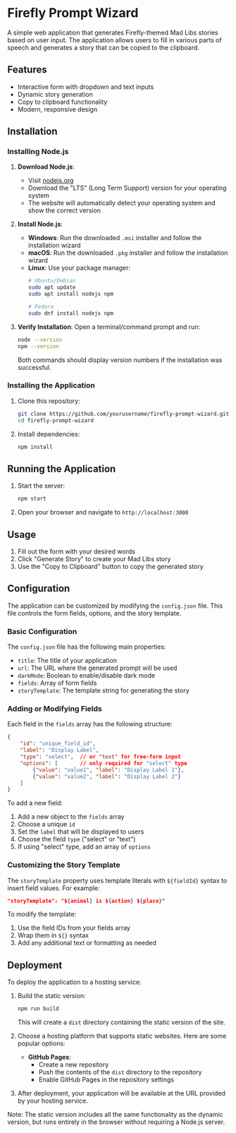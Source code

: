 # Firefly Prompt Wizard

A simple web application that generates Firefly-themed Mad Libs stories based on user input. The application allows users to fill in various parts of speech and generates a story that can be copied to the clipboard.

## Features

- Interactive form with dropdown and text inputs
- Dynamic story generation
- Copy to clipboard functionality
- Modern, responsive design

## Installation

### Installing Node.js

1. **Download Node.js**:
   - Visit [nodejs.org](https://nodejs.org)
   - Download the "LTS" (Long Term Support) version for your operating system
   - The website will automatically detect your operating system and show the correct version

2. **Install Node.js**:
   - **Windows**: Run the downloaded `.msi` installer and follow the installation wizard
   - **macOS**: Run the downloaded `.pkg` installer and follow the installation wizard
   - **Linux**: Use your package manager:
     ```bash
     # Ubuntu/Debian
     sudo apt update
     sudo apt install nodejs npm

     # Fedora
     sudo dnf install nodejs npm
     ```

3. **Verify Installation**:
   Open a terminal/command prompt and run:
   ```bash
   node --version
   npm --version
   ```
   Both commands should display version numbers if the installation was successful.

### Installing the Application

1. Clone this repository:
   ```bash
   git clone https://github.com/yourusername/firefly-prompt-wizard.git
   cd firefly-prompt-wizard
   ```

2. Install dependencies:
   ```bash
   npm install
   ```

## Running the Application

1. Start the server:
   ```bash
   npm start
   ```
2. Open your browser and navigate to `http://localhost:3000`

## Usage

1. Fill out the form with your desired words
2. Click "Generate Story" to create your Mad Libs story
3. Use the "Copy to Clipboard" button to copy the generated story 

## Configuration

The application can be customized by modifying the `config.json` file. This file controls the form fields, options, and the story template.

### Basic Configuration

The `config.json` file has the following main properties:

- `title`: The title of your application
- `url`: The URL where the generated prompt will be used
- `darkMode`: Boolean to enable/disable dark mode
- `fields`: Array of form fields
- `storyTemplate`: The template string for generating the story

### Adding or Modifying Fields

Each field in the `fields` array has the following structure:

```json
{
    "id": "unique_field_id",
    "label": "Display Label",
    "type": "select",  // or "text" for free-form input
    "options": [       // only required for "select" type
        {"value": "value1", "label": "Display Label 1"},
        {"value": "value2", "label": "Display Label 2"}
    ]
}
```

To add a new field:
1. Add a new object to the `fields` array
2. Choose a unique `id`
3. Set the `label` that will be displayed to users
4. Choose the field `type` ("select" or "text")
5. If using "select" type, add an array of `options`

### Customizing the Story Template

The `storyTemplate` property uses template literals with `${fieldId}` syntax to insert field values. For example:

```json
"storyTemplate": "${animal} is ${action} ${place}"
```

To modify the template:
1. Use the field IDs from your fields array
2. Wrap them in `${}` syntax
3. Add any additional text or formatting as needed

## Deployment

To deploy the application to a hosting service:

1. Build the static version:
   ```bash
   npm run build
   ```
   This will create a `dist` directory containing the static version of the site.

2. Choose a hosting platform that supports static websites. Here are some popular options:

   - **GitHub Pages**:
     - Create a new repository
     - Push the contents of the `dist` directory to the repository
     - Enable GitHub Pages in the repository settings

3. After deployment, your application will be available at the URL provided by your hosting service.

Note: The static version includes all the same functionality as the dynamic version, but runs entirely in the browser without requiring a Node.js server. 